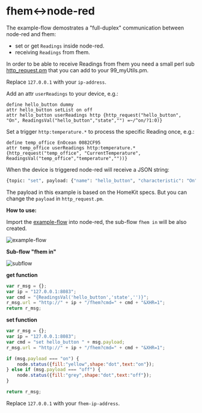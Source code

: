 # fhem<->node-red

The example-flow demostrates a "full-duplex" communication between node-red and fhem:

* set or get `Readings` inside node-red.
* receiving `Readings` from fhem.

In order to be able to receive Readings from fhem you need a small perl sub [http_request.pm](https://github.com/cflurin/collection/blob/master/fhem%3C-%3Enode-red/http_request.pm) that you can add to your 99_myUtils.pm.

Replace `127.0.0.1` with your `ip-address`.

Add an attr `userReadings` to your device, e.g.:

```
define hello_button dummy
attr hello_button setList on off
attr hello_button userReadings http {http_request("hello_button", "On", ReadingsVal("hello_button","state","") =~/^on/?1:0)}
```

Set a trigger `http:temperature.*` to process the specific Reading once, e.g.:

```
define temp_office EnOcean 0082CF95
attr temp_office userReadings http:temperature.* {http_request("temp_office", "CurrentTemperature", ReadingsVal("temp_office","temperature",""))}
```

When the device is triggered node-red will receive a JSON string:

```sh
{topic: "set", payload: {"name": "hello_button", "characteristic": "On", "value": 1}}
```

The payload in this example is based on the HomeKit specs. But you can change the `payload` in `http_request.pm`.

**How to use:**

Import the [example-flow](https://github.com/cflurin/collection/blob/master/fhem%3C-%3Enode-red/example-flow.json) into node-red, the sub-flow `fhem in` will be also created.


![example-flow](https://cloud.githubusercontent.com/assets/5056710/14916059/8f68e8b2-0e17-11e6-861a-7eea9bd9e84b.png)

**Sub-flow "fhem in"**

![subflow](https://cloud.githubusercontent.com/assets/5056710/14918472/652757ac-0e24-11e6-83cd-777fa79e0d28.png)

**get function**

```javascript
var r_msg = {};
var ip = "127.0.0.1:8083";
var cmd = "{ReadingsVal('hello_button','state','')}";
r_msg.url = "http://" + ip + "/fhem?cmd=" + cmd + "&XHR=1";
return r_msg;
```

**set function**

```javascript
var r_msg = {};
var ip = "127.0.0.1:8083";
var cmd = "set hello_button " + msg.payload;
r_msg.url = "http://" + ip + "/fhem?cmd=" + cmd + "&XHR=1";

if (msg.payload === "on") {
    node.status({fill:"yellow",shape:"dot",text:"on"});
} else if (msg.payload === "off") {
    node.status({fill:"grey",shape:"dot",text:"off"});
}

return r_msg;
```

Replace `127.0.0.1` with your `fhem-ip-address`.
